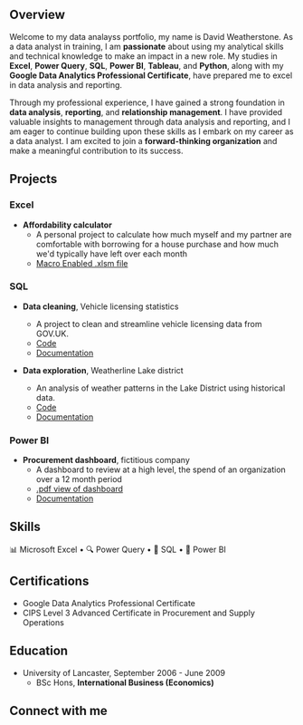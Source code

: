 ## Overview
Welcome to my data analayss portfolio, my name is David Weatherstone. As a data analyst in training, I am **passionate** about using my analytical skills and technical knowledge to make an impact in a new role. My studies in **Excel**, **Power Query**, **SQL**, **Power BI**, **Tableau**, and **Python**, along with my **Google Data Analytics Professional Certificate**, have prepared me to excel in data analysis and reporting.

Through my professional experience, I have gained a strong foundation in **data analysis**, **reporting**, and **relationship management**. I have provided valuable insights to management through data analysis and reporting, and I am eager to continue building upon these skills as I embark on my career as a data analyst. I am excited to join a **forward-thinking organization** and make a meaningful contribution to its success.


## Projects

### Excel
- **Affordability calculator**
    - A personal project to calculate how much myself and my partner are comfortable with borrowing for a house purchase and how much we'd typically have left over each month
    - [Macro Enabled .xlsm file](EXCEL/Affordability%20calculator.xlsm)

### SQL
- **Data cleaning**, Vehicle licensing statistics
    - A project to clean and streamline vehicle licensing data from GOV.UK.
    - [Code](SQL%20Cleaning%20-%20Vehicle%20licensing%20statistics/README.md)
    - [Documentation](SQL%20Cleaning%20-%20Vehicle%20licensing%20statistics/)

- **Data exploration**, Weatherline Lake district
    - An analysis of weather patterns in the Lake District using historical data.
    - [Code](SQL%20Data%20exploration%20-%20Weatherline/README.md)
    - [Documentation](SQL%20Data%20exploration%20-%20Weatherline/)
    
### Power BI
- **Procurement dashboard**, fictitious company
    - A dashboard to review at a high level, the spend of an organization over a 12 month period
    - [.pdf view of dashboard](https://drive.google.com/file/d/1wqWB2MlV0036dCzYLsSd91TxyCoXMSWj/view?usp=sharing)
    - [Documentation](Power%20BI%20-%20Procurement%20dashboard/README.md)

## Skills
📊 Microsoft Excel • 🔍 Power Query • 💾 SQL • 🔮 Power BI

## Certifications
* Google Data Analytics Professional Certificate
* CIPS Level 3 Advanced Certificate in Procurement and Supply Operations

## Education
* University of Lancaster, September 2006 - June 2009
    * BSc Hons, **International Business (Economics)**

## Connect with me

